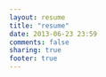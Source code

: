 ```yaml
---
layout: resume
title: "resume"
date: 2013-06-23 23:59
comments: false
sharing: true
footer: true
---
```




